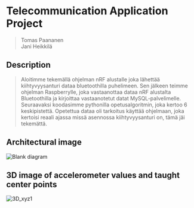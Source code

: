 # Telecommunication Application Project
>Tomas Paananen\
>Jani Heikkilä


## Description
>Aloitimme tekemällä ohjelman nRF alustalle joka lähettää kiihtyvyysanturi dataa bluetoothilla puhelimeen. Sen jälkeen teimme ohjelman Raspberrylle, joka vastaanottaa dataa nRF alustalta Bluetoothilla ja kirjoittaa vastaanotetut datat MySQL-palvelimelle. Seuraavaksi koodasimme pythonilla opetusalgoritmin, joka kertoo 6 keskipistettä. Opetettua dataa oli tarkoitus käyttää ohjelmaan, joka kertoisi reaali ajassa missä asennossa kiihtyvyysanturi on, tämä jäi tekemättä.


## Architectural image
![Blank diagram](https://github.com/Tomaspaa/Tomaspaa-Tietoliikenteen_Sovellusprojekti/assets/118254112/3a67df26-8d0d-49fc-bcfd-69b93a6c1a96)


## 3D image of accelerometer values ​​and taught center points
![3D_xyz1](https://github.com/Tomaspaa/Tomaspaa-Tietoliikenteen_Sovellusprojekti/assets/118254112/e89baba7-eb44-4c62-af47-64f35af2ebd9)




